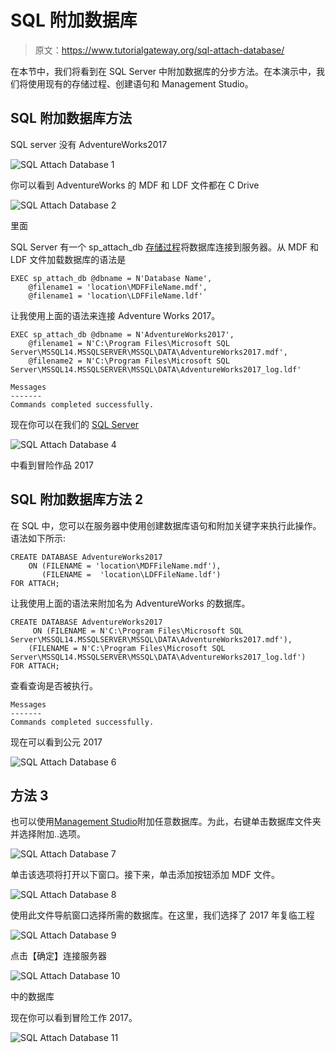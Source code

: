 # SQL 附加数据库

> 原文：<https://www.tutorialgateway.org/sql-attach-database/>

在本节中，我们将看到在 SQL Server 中附加数据库的分步方法。在本演示中，我们将使用现有的存储过程、创建语句和 Management Studio。

## SQL 附加数据库方法

SQL server 没有 AdventureWorks2017

![SQL Attach Database 1](img/ca9e2c34a8a7eb2967cbeb6661bb5cee.png)

你可以看到 AdventureWorks 的 MDF 和 LDF 文件都在 C Drive

![SQL Attach Database 2](img/e529163dd4cd8f315e80695c087ab9f6.png)

里面

SQL Server 有一个 sp_attach_db [存储过程](https://www.tutorialgateway.org/stored-procedures-in-sql/)将数据库连接到服务器。从 MDF 和 LDF 文件加载数据库的语法是

```
EXEC sp_attach_db @dbname = N'Database Name',
	@filename1 = 'location\MDFFileName.mdf',
	@filename1 = 'location\LDFFileName.ldf'
```

让我使用上面的语法来连接 Adventure Works 2017。

```
EXEC sp_attach_db @dbname = N'AdventureWorks2017',
	@filename1 = N'C:\Program Files\Microsoft SQL Server\MSSQL14.MSSQLSERVER\MSSQL\DATA\AdventureWorks2017.mdf',
	@filename2 = N'C:\Program Files\Microsoft SQL Server\MSSQL14.MSSQLSERVER\MSSQL\DATA\AdventureWorks2017_log.ldf'
```

```
Messages
-------
Commands completed successfully.
```

现在你可以在我们的 [SQL Server](https://www.tutorialgateway.org/sql/)

![SQL Attach Database 4](img/55e72efae98088b28176f3b1bf28981c.png)

中看到冒险作品 2017

## SQL 附加数据库方法 2

在 SQL 中，您可以在服务器中使用创建数据库语句和附加关键字来执行此操作。语法如下所示:

```
CREATE DATABASE AdventureWorks2017
	ON (FILENAME = 'location\MDFFileName.mdf'),
	   (FILENAME =  'location\LDFFileName.ldf')
FOR ATTACH;
```

让我使用上面的语法来附加名为 AdventureWorks 的数据库。

```
CREATE DATABASE AdventureWorks2017
     ON (FILENAME = N'C:\Program Files\Microsoft SQL Server\MSSQL14.MSSQLSERVER\MSSQL\DATA\AdventureWorks2017.mdf'),
	(FILENAME = N'C:\Program Files\Microsoft SQL Server\MSSQL14.MSSQLSERVER\MSSQL\DATA\AdventureWorks2017_log.ldf')
FOR ATTACH;
```

查看查询是否被执行。

```
Messages
-------
Commands completed successfully.
```

现在可以看到公元 2017

![SQL Attach Database 6](img/f78d080c02e727ff691bb7d854fb7f67.png)

## 方法 3

也可以使用[Management Studio](https://www.tutorialgateway.org/sql-server-management-studio/)附加任意数据库。为此，右键单击数据库文件夹并选择附加..选项。

![SQL Attach Database 7](img/ac62d628e0a29d1bafd1a51273f51bec.png)

单击该选项将打开以下窗口。接下来，单击添加按钮添加 MDF 文件。

![SQL Attach Database 8](img/b28d414c84c32d52c8f490d72d1b2b5c.png)

使用此文件导航窗口选择所需的数据库。在这里，我们选择了 2017 年复临工程

![SQL Attach Database 9](img/83f1ba6f88be7bf03dcb9e7acd46816d.png)

点击【确定】连接服务器

![SQL Attach Database 10](img/859b3a81b0705ce4dcf90666e3c12977.png)

中的数据库

现在你可以看到冒险工作 2017。

![SQL Attach Database 11](img/08fbbe3f4d95eb29bd1d6c2b0a4eabc1.png)